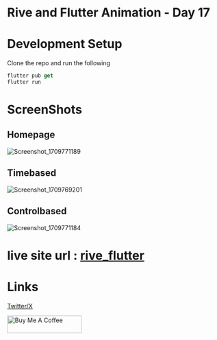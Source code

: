 # Rive and Flutter Animation - Day 17



# Development Setup 
Clone the repo and run the following  

```dart
flutter pub get
flutter run
```


# ScreenShots 

## Homepage
![Screenshot_1709771189](https://github.com/obaloluwaobi/flutter_rive/assets/101903208/a236924e-4fb8-4ba0-88eb-c6269d36fa4c)


## Timebased
![Screenshot_1709769201](https://github.com/obaloluwaobi/flutter_rive/assets/101903208/0c1df5bd-c37e-4d60-a335-1ee7d3307e04)


## Controlbased
![Screenshot_1709771184](https://github.com/obaloluwaobi/flutter_rive/assets/101903208/50d7f175-c062-4085-8fce-07675b32bfbf)

# live site url : [rive_flutter](https://obaloluwaobi.github.io/rive_flutter/)

# Links
[Twitter/X](https://twitter.com/oba_obidoyin)

<a href="https://www.buymeacoffee.com/obaobidoyin" target="_blank"><img src="https://cdn.buymeacoffee.com/buttons/default-orange.png" alt="Buy Me A Coffee" height="41" width="174"></a>
